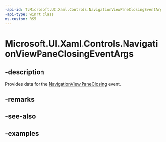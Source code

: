 ```yaml
---
-api-id: T:Microsoft.UI.Xaml.Controls.NavigationViewPaneClosingEventArgs
-api-type: winrt class
ms.custom: RS5
---
```

<!-- Class syntax.
public class NavigationViewPaneClosingEventArgs 
-->

# Microsoft.UI.Xaml.Controls.NavigationViewPaneClosingEventArgs


## -description

Provides data for the [NavigationView.PaneClosing](navigationview_paneclosing.md) event.


## -remarks


## -see-also


## -examples


